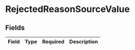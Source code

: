 # RejectedReasonSourceValue


## Fields

| Field       | Type        | Required    | Description |
| ----------- | ----------- | ----------- | ----------- |